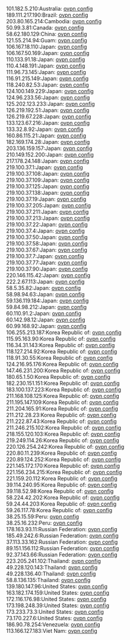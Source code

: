 101.182.5.210:Australia: [ovpn config](vpn/101_182_5_210.ovpn)  
189.111.217.190:Brazil: [ovpn config](vpn/189_111_217_190.ovpn)  
203.80.165.214:Cambodia: [ovpn config](vpn/203_80_165_214.ovpn)  
50.99.3.81:Canada: [ovpn config](vpn/50_99_3_81.ovpn)  
58.62.180.129:China: [ovpn config](vpn/58_62_180_129.ovpn)  
121.55.214.94:Guam: [ovpn config](vpn/121_55_214_94.ovpn)  
106.167.18.110:Japan: [ovpn config](vpn/106_167_18_110.ovpn)  
106.167.50.169:Japan: [ovpn config](vpn/106_167_50_169.ovpn)  
110.133.91.18:Japan: [ovpn config](vpn/110_133_91_18.ovpn)  
110.4.148.191:Japan: [ovpn config](vpn/110_4_148_191.ovpn)  
111.96.73.145:Japan: [ovpn config](vpn/111_96_73_145.ovpn)  
116.91.215.149:Japan: [ovpn config](vpn/116_91_215_149.ovpn)  
118.240.82.53:Japan: [ovpn config](vpn/118_240_82_53.ovpn)  
124.100.149.229:Japan: [ovpn config](vpn/124_100_149_229.ovpn)  
124.96.233.56:Japan: [ovpn config](vpn/124_96_233_56.ovpn)  
125.202.123.233:Japan: [ovpn config](vpn/125_202_123_233.ovpn)  
126.219.192.51:Japan: [ovpn config](vpn/126_219_192_51.ovpn)  
126.219.67.228:Japan: [ovpn config](vpn/126_219_67_228.ovpn)  
133.123.67.216:Japan: [ovpn config](vpn/133_123_67_216.ovpn)  
133.32.8.92:Japan: [ovpn config](vpn/133_32_8_92.ovpn)  
160.86.115.21:Japan: [ovpn config](vpn/160_86_115_21.ovpn)  
182.169.174.28:Japan: [ovpn config](vpn/182_169_174_28.ovpn)  
203.136.159.157:Japan: [ovpn config](vpn/203_136_159_157.ovpn)  
210.149.152.200:Japan: [ovpn config](vpn/210_149_152_200.ovpn)  
217.178.24.148:Japan: [ovpn config](vpn/217_178_24_148.ovpn)  
219.100.37.1:Japan: [ovpn config](vpn/219_100_37_1.ovpn)  
219.100.37.108:Japan: [ovpn config](vpn/219_100_37_108.ovpn)  
219.100.37.109:Japan: [ovpn config](vpn/219_100_37_109.ovpn)  
219.100.37.125:Japan: [ovpn config](vpn/219_100_37_125.ovpn)  
219.100.37.138:Japan: [ovpn config](vpn/219_100_37_138.ovpn)  
219.100.37.19:Japan: [ovpn config](vpn/219_100_37_19.ovpn)  
219.100.37.205:Japan: [ovpn config](vpn/219_100_37_205.ovpn)  
219.100.37.211:Japan: [ovpn config](vpn/219_100_37_211.ovpn)  
219.100.37.213:Japan: [ovpn config](vpn/219_100_37_213.ovpn)  
219.100.37.22:Japan: [ovpn config](vpn/219_100_37_22.ovpn)  
219.100.37.4:Japan: [ovpn config](vpn/219_100_37_4.ovpn)  
219.100.37.50:Japan: [ovpn config](vpn/219_100_37_50.ovpn)  
219.100.37.58:Japan: [ovpn config](vpn/219_100_37_58.ovpn)  
219.100.37.67:Japan: [ovpn config](vpn/219_100_37_67.ovpn)  
219.100.37.7:Japan: [ovpn config](vpn/219_100_37_7.ovpn)  
219.100.37.77:Japan: [ovpn config](vpn/219_100_37_77.ovpn)  
219.100.37.90:Japan: [ovpn config](vpn/219_100_37_90.ovpn)  
220.146.115.42:Japan: [ovpn config](vpn/220_146_115_42.ovpn)  
222.2.67.113:Japan: [ovpn config](vpn/222_2_67_113.ovpn)  
58.5.35.82:Japan: [ovpn config](vpn/58_5_35_82.ovpn)  
58.98.94.63:Japan: [ovpn config](vpn/58_98_94_63.ovpn)  
59.136.119.184:Japan: [ovpn config](vpn/59_136_119_184.ovpn)  
59.84.98.212:Japan: [ovpn config](vpn/59_84_98_212.ovpn)  
60.110.91.2:Japan: [ovpn config](vpn/60_110_91_2.ovpn)  
60.142.98.12:Japan: [ovpn config](vpn/60_142_98_12.ovpn)  
60.99.168.92:Japan: [ovpn config](vpn/60_99_168_92.ovpn)  
106.255.213.187:Korea Republic of: [ovpn config](vpn/106_255_213_187.ovpn)  
115.95.163.90:Korea Republic of: [ovpn config](vpn/115_95_163_90.ovpn)  
116.34.31.143:Korea Republic of: [ovpn config](vpn/116_34_31_143.ovpn)  
118.127.214.92:Korea Republic of: [ovpn config](vpn/118_127_214_92.ovpn)  
118.91.30.55:Korea Republic of: [ovpn config](vpn/118_91_30_55.ovpn)  
124.216.95.176:Korea Republic of: [ovpn config](vpn/124_216_95_176.ovpn)  
147.46.231.200:Korea Republic of: [ovpn config](vpn/147_46_231_200.ovpn)  
180.65.1.50:Korea Republic of: [ovpn config](vpn/180_65_1_50.ovpn)  
182.230.151.151:Korea Republic of: [ovpn config](vpn/182_230_151_151.ovpn)  
183.100.137.223:Korea Republic of: [ovpn config](vpn/183_100_137_223.ovpn)  
211.168.108.125:Korea Republic of: [ovpn config](vpn/211_168_108_125.ovpn)  
211.195.147.109:Korea Republic of: [ovpn config](vpn/211_195_147_109.ovpn)  
211.204.165.91:Korea Republic of: [ovpn config](vpn/211_204_165_91.ovpn)  
211.212.28.23:Korea Republic of: [ovpn config](vpn/211_212_28_23.ovpn)  
211.222.87.43:Korea Republic of: [ovpn config](vpn/211_222_87_43.ovpn)  
211.246.215.102:Korea Republic of: [ovpn config](vpn/211_246_215_102.ovpn)  
218.155.120.103:Korea Republic of: [ovpn config](vpn/218_155_120_103.ovpn)  
219.249.114.26:Korea Republic of: [ovpn config](vpn/219_249_114_26.ovpn)  
220.126.254.242:Korea Republic of: [ovpn config](vpn/220_126_254_242.ovpn)  
220.80.11.239:Korea Republic of: [ovpn config](vpn/220_80_11_239.ovpn)  
220.89.124.252:Korea Republic of: [ovpn config](vpn/220_89_124_252.ovpn)  
221.145.172.170:Korea Republic of: [ovpn config](vpn/221_145_172_170.ovpn)  
221.156.234.215:Korea Republic of: [ovpn config](vpn/221_156_234_215.ovpn)  
221.159.20.112:Korea Republic of: [ovpn config](vpn/221_159_20_112.ovpn)  
39.114.240.95:Korea Republic of: [ovpn config](vpn/39_114_240_95.ovpn)  
39.118.52.98:Korea Republic of: [ovpn config](vpn/39_118_52_98.ovpn)  
58.224.42.202:Korea Republic of: [ovpn config](vpn/58_224_42_202.ovpn)  
59.24.44.203:Korea Republic of: [ovpn config](vpn/59_24_44_203.ovpn)  
59.26.117.78:Korea Republic of: [ovpn config](vpn/59_26_117_78.ovpn)  
38.25.15.59:Peru: [ovpn config](vpn/38_25_15_59.ovpn)  
38.25.16.232:Peru: [ovpn config](vpn/38_25_16_232.ovpn)  
178.163.93.11:Russian Federation: [ovpn config](vpn/178_163_93_11.ovpn)  
185.49.242.6:Russian Federation: [ovpn config](vpn/185_49_242_6.ovpn)  
37.113.33.162:Russian Federation: [ovpn config](vpn/37_113_33_162.ovpn)  
89.151.156.112:Russian Federation: [ovpn config](vpn/89_151_156_112.ovpn)  
92.37.143.66:Russian Federation: [ovpn config](vpn/92_37_143_66.ovpn)  
223.205.241.102:Thailand: [ovpn config](vpn/223_205_241_102.ovpn)  
49.228.120.143:Thailand: [ovpn config](vpn/49_228_120_143.ovpn)  
49.228.136.40:Thailand: [ovpn config](vpn/49_228_136_40.ovpn)  
58.8.136.135:Thailand: [ovpn config](vpn/58_8_136_135.ovpn)  
139.180.147.96:United States: [ovpn config](vpn/139_180_147_96.ovpn)  
163.182.174.159:United States: [ovpn config](vpn/163_182_174_159.ovpn)  
172.116.176.98:United States: [ovpn config](vpn/172_116_176_98.ovpn)  
173.198.248.39:United States: [ovpn config](vpn/173_198_248_39.ovpn)  
173.233.73.3:United States: [ovpn config](vpn/173_233_73_3.ovpn)  
73.170.227.6:United States: [ovpn config](vpn/73_170_227_6.ovpn)  
186.90.78.254:Venezuela: [ovpn config](vpn/186_90_78_254.ovpn)  
113.166.127.183:Viet Nam: [ovpn config](vpn/113_166_127_183.ovpn)  
